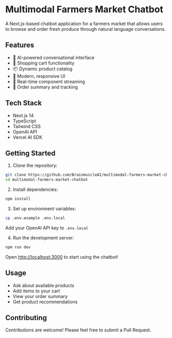 # Multimodal Farmers Market Chatbot

A Next.js-based chatbot application for a farmers market that allows users to browse and order fresh produce through natural language conversations.

## Features

- 🤖 AI-powered conversational interface
- 🛒 Shopping cart functionality
- 📦 Dynamic product catalog
- 🎨 Modern, responsive UI
- 🔄 Real-time component streaming
- 📝 Order summary and tracking

## Tech Stack

- Next.js 14
- TypeScript
- Tailwind CSS
- OpenAI API
- Vercel AI SDK

## Getting Started

1. Clone the repository:
```bash
git clone https://github.com/BrainmuscleAI/multimodal-farmers-market-chatbot.git
cd multimodal-farmers-market-chatbot
```

2. Install dependencies:
```bash
npm install
```

3. Set up environment variables:
```bash
cp .env.example .env.local
```
Add your OpenAI API key to `.env.local`

4. Run the development server:
```bash
npm run dev
```

Open [http://localhost:3000](http://localhost:3000) to start using the chatbot!

## Usage

- Ask about available products
- Add items to your cart
- View your order summary
- Get product recommendations

## Contributing

Contributions are welcome! Please feel free to submit a Pull Request.
